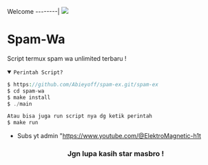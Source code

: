 Welcome
--------|
![](https://media.tenor.com/iVCiM9W7cvYAAAAd/welcome.gif)

# Spam-Wa
Script termux spam wa unlimited terbaru !

<details open><summary><code>Perintah Script?</code></summary>

```php
$ https://github.com/Abieyoff/spam-ex.git/spam-ex
$ cd spam-wa
$ make install
$ ./main

Atau bisa juga run script nya dg ketik perintah
$ make run
```
</details>

- Subs yt admin
"https://www.youtube.com/@ElektroMagnetic-h1t</a></code>
<div align="center">

### Jgn lupa kasih star masbro !
</div>
